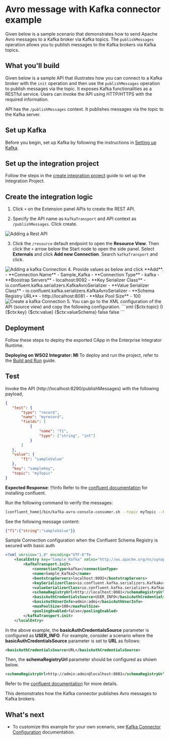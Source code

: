 # Avro message with Kafka connector example

Given below is a sample scenario that demonstrates how to send Apache Avro messages to a Kafka broker via Kafka topics. The `publishMessages` operation allows you to publish messages to the Kafka brokers via Kafka topics.

## What you'll build

Given below is a sample API that illustrates how you can connect to a Kafka broker with the `init` operation and then use the `publishMessages` operation to publish messages via the topic. It exposes Kafka functionalities as a RESTful service. Users can invoke the API using HTTP/HTTPS with the required information.

API has the `/publishMessages` context. It publishes messages via the topic to the Kafka server.

## Set up Kafka

Before you begin, set up Kafka by following the instructions in [Setting up Kafka](setting-up-kafka.md).

## Set up the integration project

Follow the steps in the [create integration project]({{base_path}}/develop/create-integration-project/) guide to set up the Integration Project.
## Create the integration logic

1. Click `+` on the Extension panel APIs to create the REST API.

2. Specify the API name as `KafkaTransport` and API context as `/publishMessages`. Click create.

<img src="{{base_path}}/assets/img/integrate/connectors/kafka-avro-example-1.png" title="Adding a Rest API" alt="Adding a Rest API" />

3. Click the `/resource` default endpoint to open the **Resource View**. Then click the `+` arrow below the Start node to open the side panel. Select **Externals** and click **Add new Connection**. Search `kafkaTransport` and click.
<img src="{{base_path}}/assets/img/integrate/connectors/kafka-avro-example-2.png" title="Adding a kafka Connection" alt="Adding a kafka Connection"/>
4. Provide values as below and click **Add**.
    - **Connection Name** - Sample_Kafka
    - **Connection Type** - kafka
    - **Boostrap Servers** - localhost:9092
    - **Key Serializer Class** - io.confluent.kafka.serializers.KafkaAvroSerializer
    - **Value Serializer Class** - io.confluent.kafka.serializers.KafkaAvroSerializer
    - **Schema Registry URL** - http://localhost:8081
    - **Max Pool Size** - 100

<img src="{{base_path}}/assets/img/integrate/connectors/kafka-avro-example-3.png" title="Create a kafka Connection" alt="Create a kafka Connection"/>
5. You can go to the XML configuration of the API (source view) and copy the following configuration.
    ```xml
    <?xml version="1.0" encoding="UTF-8"?>
    <api context="/publishMessages" name="KafkaTransport" xmlns="http://ws.apache.org/ns/synapse">
        <resource methods="POST" uri-template="/">
            <inSequence>
                <property name="valueSchema" expression="json-eval($.test)" scope="default" type="STRING"/>
                <property name="value" expression="json-eval($.value)" scope="default" type="STRING"/>
                <property name="key" expression="json-eval($.key)" scope="default" type="STRING"/>
                <property name="topic" expression="json-eval($.topic)" scope="default" type="STRING"/>
                <kafkaTransport.publishMessages configKey="Sample_Kafka">
                    <topic>{$ctx:topic}</topic>
                    <partitionNo>0</partitionNo>
                    <key>{$ctx:key}</key>
                    <value>{$ctx:value}</value>
                    <valueSchema>{$ctx:valueSchema}</valueSchema>
                    <keySchemaSoftDeleted>false</keySchemaSoftDeleted>
                    <valueSchemaSoftDeleted>false</valueSchemaSoftDeleted>
                </kafkaTransport.publishMessages>
		    </inSequence>
        </resource>
    </api>
    ```

## Deployment

Follow these steps to deploy the exported CApp in the Enterprise Integrator Runtime. 

**Deploying on WSO2 Integrator: MI**
To deploy and run the project, refer to the [Build and Run]({{base_path}}/develop/deploy-artifacts/#build-and-run) guide.
    
## Test

Invoke the API (http://localhost:8290/publishMessages) with the following payload,

````json
{
   "test": {
       "type": "record",
       "name": "myrecord",
       "fields": [
           {
               "name": "f1",
               "type": ["string", "int"]
           }
       ]
   },
   "value": {
       "f1": "sampleValue"
   },
   "key": "sampleKey",
   "topic": "myTopic"
}
````

**Expected Response**: 
!!!info
    Refer to the [confluent documentation](https://docs.confluent.io/platform/current/installation/overview.html) for installing confluent.
   
Run the following command to verify the messages:
````bash
[confluent_home]/bin/kafka-avro-console-consumer.sh --topic myTopic --bootstrap-server localhost:9092 --property print.key=true --from-beginning
````
See the following message content:
````json
{"f1":{"string":"sampleValue"}}
````  
Sample Connection configuration when the Confluent Schema Registry is secured with basic auth

```xml
<?xml version="1.0" encoding="UTF-8"?>
    <localEntry key="Sample_Kafka" xmlns="http://ws.apache.org/ns/synapse">
        <kafkaTransport.init>
            <connectionType>kafka</connectionType>
            <name>Sample_Kafka2</name>
            <bootstrapServers>localhost:9092</bootstrapServers>
            <keySerializerClass>io.confluent.kafka.serializers.KafkaAvroSerializer</keySerializerClass>
            <valueSerializerClass>io.confluent.kafka.serializers.KafkaAvroSerializer</valueSerializerClass>
            <schemaRegistryUrl>http://localhost:8081</schemaRegistryUrl>
            <basicAuthCredentialsSource>USER_INFO</basicAuthCredentialsSource>
            <basicAuthUserInfo>admin:admi</basicAuthUserInfo>
            <maxPoolSize>100</maxPoolSize>
            <poolingEnabled>false</poolingEnabled>
        </kafkaTransport.init>
    </localEntry>
```
In the above example, the <b>basicAuthCredentialsSource</b> parameter is configured as <b>USER_INFO</b>. For example, consider a scenario where the <b>basicAuthCredentialsSource</b> parameter is set to <b>URL</b> as follows:

````xml 
<basicAuthCredentialsSource>URL</basicAuthCredentialsSource>
````

Then, the <b>schemaRegistryUrl</b> parameter should be configured as shown below.

````xml 
<schemaRegistryUrl>http://admin:admin@localhost:8081</schemaRegistryUrl>
````
Refer to the [confluent documentation](https://docs.confluent.io/platform/current/schema-registry/serdes-develop/serdes-avro.html) for more details.

This demonstrates how the Kafka connector publishes Avro messages to Kafka brokers.
   
## What's next

* To customize this example for your own scenario, see [Kafka Connector Configuration](kafka-connector-config.md) documentation.
